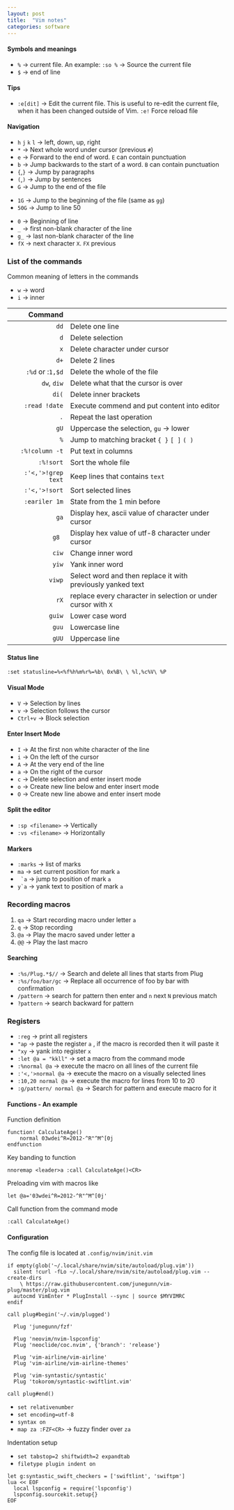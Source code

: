 ```yaml
---
layout: post
title:  "Vim notes"
categories: software
---
```


#### Symbols and meanings
- `%` &rarr; current file. An example:  `:so %` &rarr; Source the current file
- `$` &rarr; end of line

#### Tips

- `:e[dit]` &rarr;	Edit the current file. This is useful to re-edit the current file, when it has been changed outside of Vim. `:e!` Force reload file

#### Navigation

- `h`  `j`  `k`  `l` &rarr; left, down, up, right
- `*` &rarr; Next whole word under cursor (previous `#`)
- `e` &rarr; Forward to the end of word. `E` can contain punctuation
- `b` &rarr; Jump backwards to the start of a word. `B` can contain punctuation
-  `{`,`}` &rarr; Jump by paragraphs
- `(`,`)` &rarr; Jump by sentences
- `G` &rarr; Jump to the end of the file
* `1G` &rarr; Jump to the beginning of the file (same as `gg`)
* `50G` &rarr; Jump to line 50
- `0` &rarr; Beginning of line
- `_` &rarr; first non-blank character of the line
- `g_`  &rarr; last non-blank character of the line
- `fX` &rarr; next character `X`. `FX` previous

### List of the commands

Common meaning of letters in the commands
- `w` &rarr; word
- `i` &rarr; inner

| Command |  |
| ---: | :--- |
| `dd` |  Delete one line |
| `d` | Delete selection |
| `x` | Delete character under cursor |
| `d+` | Delete 2 lines |
| `:%d` or :`1,$d` |  Delete the whole of the file |
| `dw`, `diw` | Delete what that the cursor is over |
| `di(` | Delete inner brackets|
| `:read !date` | Execute commend and put content into editor |
| `.` | Repeat the last operation |
| `gU` | Uppercase the selection, `gu`  &rarr; lower |
| `%` | Jump to matching bracket `{ }` `[ ]` `( )` |
| `:%!column -t` | Put text in columns |
| `:%!sort` | Sort the whole file |
| `:'<,'>!grep text` | Keep lines that contains `text` |
| `:'<,'>!sort` | Sort selected lines |
| `:eariler 1m` | State from the 1 min before |
| `ga` | Display hex, ascii value of character under cursor |
| `g8 ` | Display hex value of utf-8 character under cursor |
| `ciw` | Change inner word |
| `yiw`  |  Yank inner word |
| `viwp`  | Select word and then replace it with previously yanked text |
| `rX` |	replace every character in selection or under cursor with `X` |
| `guiw` | Lower case word |
| `guu` | Lowercase line |
| `gUU` | Uppercase line |

#### Status line

```vim
:set statusline=%<%f%h%m%r%=%b\ 0x%B\ \ %l,%c%V\ %P
```

#### Visual Mode

- `V` &rarr; Selection by lines
- `v` &rarr; Selection follows the cursor
- `Ctrl+v` &rarr;  Block selection

#### Enter Insert Mode

- `I` &rarr; At the first non white character of the line
- `i` &rarr; On the left of the cursor
- `A` &rarr; At the very end of the line
- `a` &rarr; On the right of the cursor
- `c` &rarr;  Delete selection and enter insert mode
- `o` &rarr; Create new line below and enter insert mode
- `O` &rarr; Create new line abowe and enter insert mode
#### Split the editor

- `:sp <filename>` &rarr; Vertically
- `:vs <filename>` &rarr; Horizontally

#### Markers

-  `:marks` &rarr;  list of marks 
- `ma` &rarr; set current position for mark `a`
- `` `a`` &rarr; jump to position of mark `a`
- ``y`a`` &rarr; yank text to position of mark `a` 

### Recording macros

1. `qa` &rarr; Start recording macro under letter `a`
2. `q` &rarr; Stop recording 
3. `@a` &rarr; Play the macro saved under letter a
4. `@@` &rarr; Play the last macro

#### Searching

- `:%s/Plug.*$//` &rarr; Search and delete all lines that starts from Plug
- `:%s/foo/bar/gc` &rarr; Replace all occurrence of foo by bar with confirmation
- `/pattern` &rarr; search for pattern then enter and `n` next `N` previous match
- `?pattern` &rarr; search backward for pattern

### Registers

- `:reg` &rarr; print all registers
- `"ap` &rarr; paste the register `a` , if the macro is recorded then it will paste it
- `"xy` &rarr; yank into register `x` 
- `:let @a = "kkll"` &rarr; set a macro from the command mode
- `:%normal @a`  &rarr; execute the macro on all lines of the current file
- `:'<,'>normal @a`  &rarr; execute the macro on a visually selected lines
- `:10,20 normal @a` &rarr; execute the macro for lines from 10 to 20
- `:g/pattern/ normal @a` &rarr; Search for pattern and execute macro for it

#### Functions - An example

Function definition

```vim
function! CalculateAge()
    normal 03wdei^R=2012-^R"^M^[0j 
endfunction
```

Key banding to function

```vim
nnoremap <leader>a :call CalculateAge()<CR>
```

Preloading vim with macros like

```vim
let @a='03wdei^R=2012-^R"^M^[0j'
```

Call function from the command mode

```
:call CalculateAge()
```

#### Configuration

The config file is located at `.config/nvim/init.vim`

```vim
if empty(glob('~/.local/share/nvim/site/autoload/plug.vim'))
  silent !curl -fLo ~/.local/share/nvim/site/autoload/plug.vim --create-dirs
    \ https://raw.githubusercontent.com/junegunn/vim-plug/master/plug.vim
  autocmd VimEnter * PlugInstall --sync | source $MYVIMRC
endif

call plug#begin('~/.vim/plugged')

  Plug 'junegunn/fzf'

  Plug 'neovim/nvim-lspconfig'
  Plug 'neoclide/coc.nvim', {'branch': 'release'}
  
  Plug 'vim-airline/vim-airline'
  Plug 'vim-airline/vim-airline-themes'
  
  Plug 'vim-syntastic/syntastic'
  Plug 'tokorom/syntastic-swiftlint.vim'
  
call plug#end()
```

- `set relativenumber`
- `set encoding=utf-8`
- `syntax on` 
- `map za :FZF<CR>` &rarr; fuzzy finder over `za`

Indentation setup 

- `set tabstop=2 shiftwidth=2 expandtab`
- `filetype plugin indent on`

```vim
let g:syntastic_swift_checkers = ['swiftlint', 'swiftpm']
lua << EOF
  local lspconfig = require('lspconfig')
  lspconfig.sourcekit.setup{}
EOF
```
